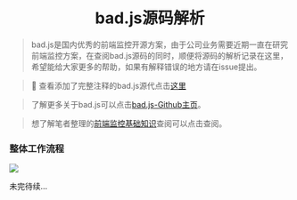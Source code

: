<h1 align="center">bad.js源码解析</h1> 

> bad.js是国内优秀的前端监控开源方案，由于公司业务需要近期一直在研究前端监控方案，在查阅bad.js源码的同时，顺便将源码的解析记录在这里，希望能给大家更多的帮助，如果有解释错误的地方请在issue提出。

> 查看添加了完整注释的bad.js源代点击[这里](https://github.com/RicardoCao-Biker/Front-End-Monitoring/blob/master/badjs-sourcecode-explain.js)

> 了解更多关于bad.js可以点击[bad.js-Github主页](https://github.com/BetterJS)。

> 想了解笔者整理的[前端监控基础知识](https://github.com/RicardoCao-Biker/Front-End-Monitoring/blob/master/BasicKnowledge.md)查阅可以点击查阅。

### 整体工作流程
![](https://ricardocao-biker.github.io/IMGS/badjs1.jpg)

未完待续...